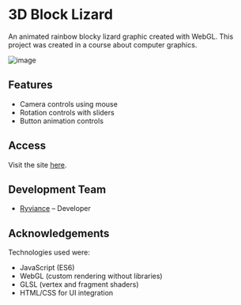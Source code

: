 # 3D Block Lizard
An animated rainbow blocky lizard graphic created with WebGL. This project was created in a course about computer graphics.

![image](https://github.com/user-attachments/assets/90f41643-77ec-4478-a0c4-f9a8d1267ce0)

## Features
- Camera controls using mouse
- Rotation controls with sliders
- Button animation controls
## Access
Visit the site [here](https://ryviance.github.io/3D-Block-Lizard/).
## Development Team
- [Ryviance](https://github.com/ryviance) – Developer
## Acknowledgements
Technologies used were:
- JavaScript (ES6)
- WebGL (custom rendering without libraries)
- GLSL (vertex and fragment shaders)
- HTML/CSS for UI integration
